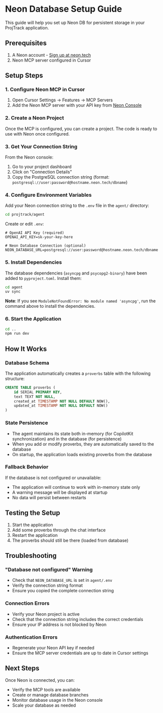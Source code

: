# Neon Database Setup Guide

This guide will help you set up Neon DB for persistent storage in your ProjTrack application.

## Prerequisites

1. A Neon account - [Sign up at neon.tech](https://neon.tech)
2. Neon MCP server configured in Cursor

## Setup Steps

### 1. Configure Neon MCP in Cursor

1. Open Cursor Settings → Features → MCP Servers
2. Add the Neon MCP server with your API key from [Neon Console](https://console.neon.tech)

### 2. Create a Neon Project

Once the MCP is configured, you can create a project. The code is ready to use with Neon once configured.

### 3. Get Your Connection String

From the Neon console:
1. Go to your project dashboard
2. Click on "Connection Details"
3. Copy the PostgreSQL connection string (format: `postgresql://user:password@hostname.neon.tech/dbname`)

### 4. Configure Environment Variables

Add your Neon connection string to the `.env` file in the `agent/` directory:

```bash
cd projtrack/agent
```

Create or edit `.env`:

```env
# OpenAI API Key (required)
OPENAI_API_KEY=sk-your-key-here

# Neon Database Connection (optional)
NEON_DATABASE_URL=postgresql://user:password@hostname.neon.tech/dbname
```

### 5. Install Dependencies

The database dependencies (`asyncpg` and `psycopg2-binary`) have been added to `pyproject.toml`. Install them:

```bash
cd agent
uv sync
```

**Note**: If you see `ModuleNotFoundError: No module named 'asyncpg'`, run the command above to install the dependencies.

### 6. Start the Application

```bash
cd ..
npm run dev
```

## How It Works

### Database Schema

The application automatically creates a `proverbs` table with the following structure:

```sql
CREATE TABLE proverbs (
    id SERIAL PRIMARY KEY,
    text TEXT NOT NULL,
    created_at TIMESTAMP NOT NULL DEFAULT NOW(),
    updated_at TIMESTAMP NOT NULL DEFAULT NOW()
)
```

### State Persistence

- The agent maintains its state both in-memory (for CopilotKit synchronization) and in the database (for persistence)
- When you add or modify proverbs, they are automatically saved to the database
- On startup, the application loads existing proverbs from the database

### Fallback Behavior

If the database is not configured or unavailable:
- The application will continue to work with in-memory state only
- A warning message will be displayed at startup
- No data will persist between restarts

## Testing the Setup

1. Start the application
2. Add some proverbs through the chat interface
3. Restart the application
4. The proverbs should still be there (loaded from database)

## Troubleshooting

### "Database not configured" Warning

- Check that `NEON_DATABASE_URL` is set in `agent/.env`
- Verify the connection string format
- Ensure you copied the complete connection string

### Connection Errors

- Verify your Neon project is active
- Check that the connection string includes the correct credentials
- Ensure your IP address is not blocked by Neon

### Authentication Errors

- Regenerate your Neon API key if needed
- Ensure the MCP server credentials are up to date in Cursor settings

## Next Steps

Once Neon is connected, you can:
- Verify the MCP tools are available
- Create or manage database branches
- Monitor database usage in the Neon console
- Scale your database as needed

